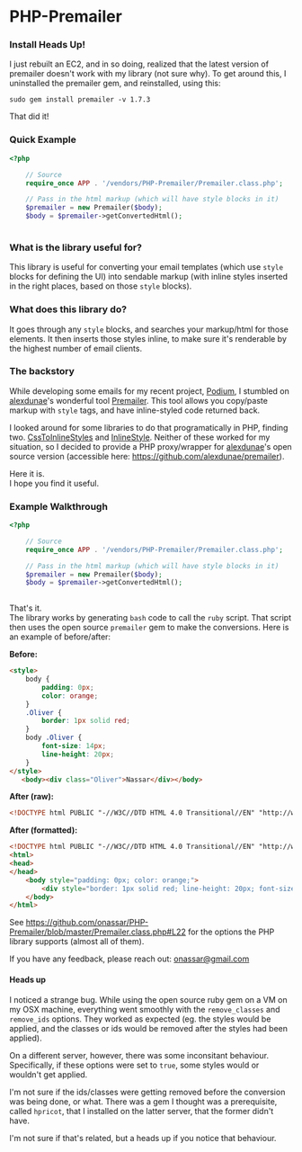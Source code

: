 PHP-Premailer
=============

### Install Heads Up!
I just rebuilt an EC2, and in so doing, realized that the latest version of premailer doesn't work with my library (not sure why). To get around this, I uninstalled the premailer gem, and reinstalled, using this:

    sudo gem install premailer -v 1.7.3

That did it!

### Quick Example

``` php
<?php

    // Source
    require_once APP . '/vendors/PHP-Premailer/Premailer.class.php';

    // Pass in the html markup (which will have style blocks in it)
    $premailer = new Premailer($body);
    $body = $premailer->getConvertedHtml();
    
```

### What is the library useful for?

This library is useful for converting your email templates (which use `style` blocks for defining the UI) into sendable markup (with inline styles inserted in the right places, based on those `style` blocks).

### What does this library do?

It goes through any `style` blocks, and searches your markup/html for those elements. It then inserts those styles inline, to make sure it's renderable by the highest number of email clients.

### The backstory

While developing some emails for my recent project, [Podium](http://hellopodium.com/), I stumbled on [alexdunae](https://github.com/alexdunae)'s wonderful tool [Premailer](http://premailer.dialect.ca/). This tool allows you copy/paste markup with `style` tags, and have inline-styled code returned back.

I looked around for some libraries to do that programatically in PHP, finding two. [CssToInlineStyles](https://github.com/tijsverkoyen/CssToInlineStyles) and [InlineStyle](https://github.com/christiaan/InlineStyle). Neither of these worked for my situation, so I decided to provide a PHP proxy/wrapper for [alexdunae](https://github.com/alexdunae/premailer)'s open source version (accessible here: <https://github.com/alexdunae/premailer>).

Here it is.  
I hope you find it useful.

### Example Walkthrough

``` php
<?php

    // Source
    require_once APP . '/vendors/PHP-Premailer/Premailer.class.php';

    // Pass in the html markup (which will have style blocks in it)
    $premailer = new Premailer($body);
    $body = $premailer->getConvertedHtml();
    
```

That's it.  
The library works by generating `bash` code to call the `ruby` script. That script then uses the open source `premailer` gem to make the conversions. Here is an example of before/after:

**Before:**

``` html
<style>
	body {
		padding: 0px;
		color: orange;
	}
	.Oliver {
		border: 1px solid red;
	}
	body .Oliver {
		font-size: 14px;
		line-height: 20px;
	}
</style>
   <body><div class="Oliver">Nassar</div></body>
```

**After (raw):**

``` html
<!DOCTYPE html PUBLIC "-//W3C//DTD HTML 4.0 Transitional//EN" "http://www.w3.org/TR/REC-html40/loose.dtd"><html><head></head><body style="padding: 0px; color: orange;"><div style="border: 1px solid red; line-height: 20px; font-size: 14px;">Nassar</div></body></html>
```

**After (formatted):**

``` html
<!DOCTYPE html PUBLIC "-//W3C//DTD HTML 4.0 Transitional//EN" "http://www.w3.org/TR/REC-html40/loose.dtd">
<html>
<head>
</head>
	<body style="padding: 0px; color: orange;">
		<div style="border: 1px solid red; line-height: 20px; font-size: 14px;">Nassar</div>
	</body>
</html>
```

See <https://github.com/onassar/PHP-Premailer/blob/master/Premailer.class.php#L22> for the options the PHP library supports (almost all of them).

If you have any feedback, please reach out: <onassar@gmail.com>

#### Heads up
I noticed a strange bug. While using the open source ruby gem on a VM on my OSX machine, everything went smoothly with the `remove_classes` and `remove_ids` options. They worked as expected (eg. the styles would be applied, and the classes or ids would be removed after the styles had been applied).

On a different server, however, there was some inconsitant behaviour. Specifically, if these options were set to `true`, some styles would or wouldn't get applied.

I'm not sure if the ids/classes were getting removed before the conversion was being done, or what. There was a gem I thought was a prerequisite, called `hpricot`, that I installed on the latter server, that the former didn't have.

I'm not sure if that's related, but a heads up if you notice that behaviour.
